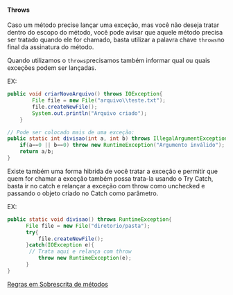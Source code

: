 #### Throws

Caso um método precise lançar uma exceção, mas você não deseja tratar dentro do escopo do método, você pode avisar que aquele método precisa ser tratado quando ele for chamado, basta utilizar a palavra chave `throws`no final da assinatura do método.

Quando utilizamos o `throws`precisamos também informar qual ou quais exceções podem ser lançadas.

EX:

```java
public void criarNovoArquivo() throws IOException{
        File file = new File("arquivo\\teste.txt");
        file.createNewFile();
        System.out.println("Arquivo criado");
    }

// Pode ser colocado mais de uma exceção:
public static int divisao(int a, int b) throws IllegalArgumentException,IOException{
	if(a==0 || b==0) throw new RuntimeException("Argumento inválido");
	return a/b;
}
```

Existe também uma forma hibrida de você tratar a exceção e permitir que quem for chamar a exceção também possa trata-la usando o Try Catch, basta ir no catch e relançar a exceção com throw como unchecked e passando o objeto criado no Catch como parâmetro.

EX:

```java
public static void divisao() throws RuntimeException{
      File file = new File("diretorio/pasta");
      try{
	      file.createNewFile();
      }catch(IOException e){
       // Trata aqui e relança com throw
	      throw new RuntimeException(e);
      }
}
```

[Regras em Sobrescrita de métodos](sobrescrita.md)
